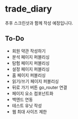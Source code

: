# trade_diary

추후 스크린샷과 함께 작성 예정입니다.

## To-Do

- 회원 약관 작성하기
- 분석 페이지 퍼블리싱
- 탐험 페이지 퍼블리싱
- 설정 페이지 퍼블리싱
- 홈 페이지 퍼블리싱
- 읽기/쓰기 페이지 퍼블리싱
- 뒤로 가기 버튼 go_router 연결
- 페이지 요소 컴포넌트화
- 백엔드 연동
- 테스트 유닛 작성
- 웹 최대 사이즈 제한
